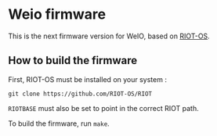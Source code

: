 # Weio firmware

This is the next firmware version for WeIO, based on [RIOT-OS](https://github.com/RIOT-OS/RIOT).

## How to build the firmware

First, RIOT-OS must be installed on your system :

```
git clone https://github.com/RIOT-OS/RIOT
```
```RIOTBASE``` must also be set to point in the correct RIOT path.

To build the firmware, run ```make```.
